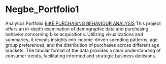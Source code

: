 # Negbe_Portfolio1
Analytics Portfolio
[BIKE PURCHASING BEHAVIOUR ANALYSIS](https://github.com/Negbepierre/Negbe_Portfolio1/blob/main/BIKE%20SALES%20PROJECT.xlsx)
This project offers an in-depth examination of demographic data and purchasing behavior concerning bike acquisitions. Utilizing visualizations and summaries, it reveals insights into income-driven spending patterns, age group preferences, and the distribution of purchases across different age brackets. The tabular format of the data provides a clear understanding of consumer trends, facilitating informed and strategic business decisions.
